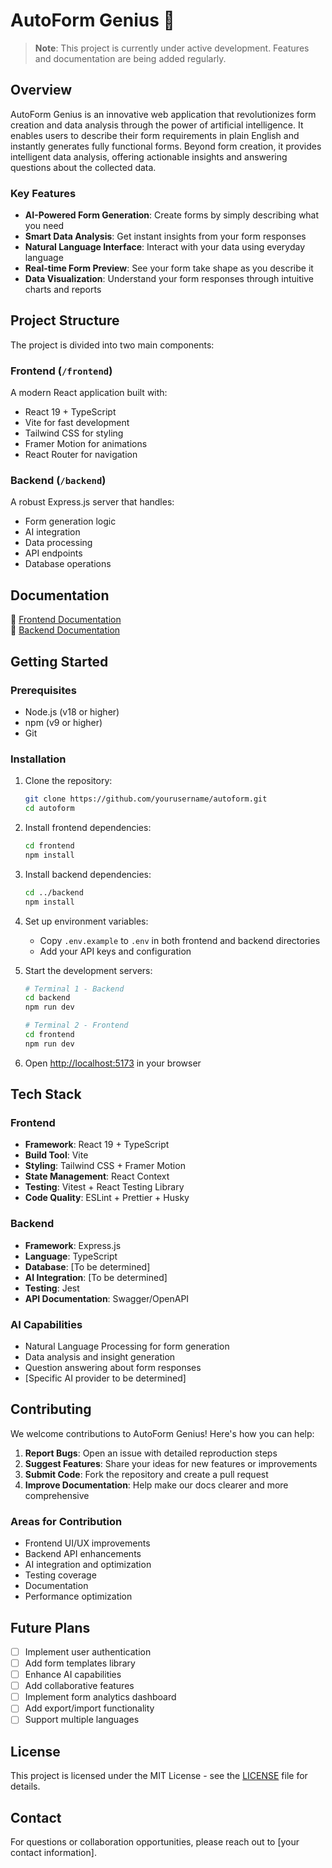 # AutoForm Genius 🚀

> **Note**: This project is currently under active development. Features and documentation are being added regularly.

## Overview

AutoForm Genius is an innovative web application that revolutionizes form creation and data analysis through the power of artificial intelligence. It enables users to describe their form requirements in plain English and instantly generates fully functional forms. Beyond form creation, it provides intelligent data analysis, offering actionable insights and answering questions about the collected data.

### Key Features
- **AI-Powered Form Generation**: Create forms by simply describing what you need
- **Smart Data Analysis**: Get instant insights from your form responses
- **Natural Language Interface**: Interact with your data using everyday language
- **Real-time Form Preview**: See your form take shape as you describe it
- **Data Visualization**: Understand your form responses through intuitive charts and reports

## Project Structure

The project is divided into two main components:

### Frontend (`/frontend`)
A modern React application built with:
- React 19 + TypeScript
- Vite for fast development
- Tailwind CSS for styling
- Framer Motion for animations
- React Router for navigation

### Backend (`/backend`)
A robust Express.js server that handles:
- Form generation logic
- AI integration
- Data processing
- API endpoints
- Database operations

## Documentation

📁 [Frontend Documentation](./frontend/README.md)  
📁 [Backend Documentation](./backend/README.md)

## Getting Started

### Prerequisites
- Node.js (v18 or higher)
- npm (v9 or higher)
- Git

### Installation

1. Clone the repository:
   ```bash
   git clone https://github.com/yourusername/autoform.git
   cd autoform
   ```

2. Install frontend dependencies:
   ```bash
   cd frontend
   npm install
   ```

3. Install backend dependencies:
   ```bash
   cd ../backend
   npm install
   ```

4. Set up environment variables:
   - Copy `.env.example` to `.env` in both frontend and backend directories
   - Add your API keys and configuration

5. Start the development servers:
   ```bash
   # Terminal 1 - Backend
   cd backend
   npm run dev

   # Terminal 2 - Frontend
   cd frontend
   npm run dev
   ```

6. Open [http://localhost:5173](http://localhost:5173) in your browser

## Tech Stack

### Frontend
- **Framework**: React 19 + TypeScript
- **Build Tool**: Vite
- **Styling**: Tailwind CSS + Framer Motion
- **State Management**: React Context
- **Testing**: Vitest + React Testing Library
- **Code Quality**: ESLint + Prettier + Husky

### Backend
- **Framework**: Express.js
- **Language**: TypeScript
- **Database**: [To be determined]
- **AI Integration**: [To be determined]
- **Testing**: Jest
- **API Documentation**: Swagger/OpenAPI

### AI Capabilities
- Natural Language Processing for form generation
- Data analysis and insight generation
- Question answering about form responses
- [Specific AI provider to be determined]

## Contributing

We welcome contributions to AutoForm Genius! Here's how you can help:

1. **Report Bugs**: Open an issue with detailed reproduction steps
2. **Suggest Features**: Share your ideas for new features or improvements
3. **Submit Code**: Fork the repository and create a pull request
4. **Improve Documentation**: Help make our docs clearer and more comprehensive

### Areas for Contribution
- Frontend UI/UX improvements
- Backend API enhancements
- AI integration and optimization
- Testing coverage
- Documentation
- Performance optimization

## Future Plans

- [ ] Implement user authentication
- [ ] Add form templates library
- [ ] Enhance AI capabilities
- [ ] Add collaborative features
- [ ] Implement form analytics dashboard
- [ ] Add export/import functionality
- [ ] Support multiple languages

## License

This project is licensed under the MIT License - see the [LICENSE](LICENSE) file for details.

## Contact

For questions or collaboration opportunities, please reach out to [your contact information]. 